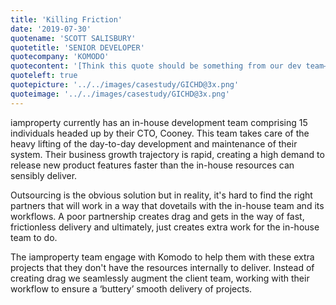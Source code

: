 ```yaml
---
title: 'Killing Friction'
date: '2019-07-30'
quotename: 'SCOTT SALISBURY'
quotetitle: 'SENIOR DEVELOPER'
quotecompany: 'KOMODO'
quotecontent: '[Think this quote should be something from our dev team—feel like there’s a little too many quotes from Cooney]'
quoteleft: true
quotepicture: '../../images/casestudy/GICHD@3x.png'
quoteimage: '../../images/casestudy/GICHD@3x.png'
---
```


iamproperty currently has an in-house development team comprising 15 individuals headed up by their CTO, Cooney. This team takes care of the heavy lifting of the day-to-day development and maintenance of their system. Their business growth trajectory is rapid, creating a high demand to release new product features faster than the in-house resources can sensibly deliver.

Outsourcing is the obvious solution but in reality, it's hard to find the right partners that will work in a way that dovetails with the in-house team and its workflows. A poor partnership creates drag and gets in the way of fast, frictionless delivery and ultimately, just creates extra work for the in-house team to do. 

The iamproperty team engage with Komodo to help them with these extra projects that they don't have the resources internally to deliver. Instead of creating drag we seamlessly augment the client team, working with their workflow to ensure a ‘buttery’ smooth delivery of projects.
